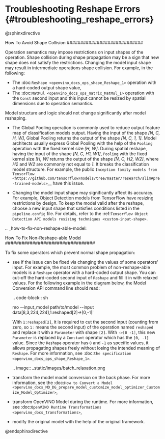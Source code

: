 # Troubleshooting Reshape Errors {#troubleshooting_reshape_errors}

@sphinxdirective

How To Avoid Shape Collision
############################

Operation semantics may impose restrictions on input shapes of the operation.
Shape collision during shape propagation may be a sign that new shape does not satisfy the restrictions.
Changing the model input shape may result in intermediate operations shape collision. For example, in the following:

* The :doc:`Reshape <openvino_docs_ops_shape_Reshape_1>` operation with a hard-coded output shape value,
* The :doc:`MatMul <openvino_docs_ops_matrix_MatMul_1>` operation with the ``Const`` second input and this input cannot be resized by spatial dimensions due to operation semantics.

Model structure and logic should not change significantly after model reshaping.

* The Global Pooling operation is commonly used to reduce output feature map of classification models output. Having the input of the shape *[N, C, H, W]*, Global Pooling returns the output of the shape *[N, C, 1, 1]*. Model architects usually express Global Pooling with the help of the ``Pooling`` operation with the fixed kernel size *[H, W]*. During spatial reshape, having the input of the shape *[N, C, H1, W1]*, ``Pooling`` with the fixed kernel size *[H, W]* returns the output of the shape *[N, C, H2, W2]*, where *H2* and *W2* are commonly not equal to *1*. It breaks the classification model structure. For example, the public `Inception family models from TensorFlow <https://github.com/tensorflow/models/tree/master/research/slim#pre-trained-models>`__ have this issue.

* Changing the model input shape may significantly affect its accuracy. For example, Object Detection models from TensorFlow have resizing restrictions by design. To keep the model valid after the reshape, choose a new input shape that satisfies conditions listed in the ``pipeline.config`` file. For details, refer to the :ref:`Tensorflow Object Detection API models resizing techniques <custom-input-shape>`.

.. _how-to-fix-non-reshape-able-model:

How To Fix Non-Reshape-able Model
#################################

To fix some operators which prevent normal shape propagation:

* see if the issue can be fixed via changing the values of some operators' input. For example, the most common problem of non-reshape-able models is a ``Reshape`` operator with a hard-coded output shape. You can cut-off the hard-coded second input of ``Reshape`` and fill it in with relaxed values. For the following example in the diagram below, the Model Conversion API command line should read:

  .. code-block:: sh

     mo --input_model path/to/model --input data[8,3,224,224],1:reshaped[2]->[0,-1]`


  With ``1:reshaped[2]``, it is required to cut the second input (counting from zero, so ``1:`` means the second input) of the operation named ``reshaped`` and replace it with a ``Parameter`` with shape ``[2]``.
  With ``->[0 -1]``, this new ``Parameter`` is replaced by a ``Constant`` operator which has the ``[0, -1]`` value.
  Since the ``Reshape`` operator has ``0`` and ``-1`` as specific values, it allows propagating shapes freely without losing the intended meaning of ``Reshape``.   For more information, see :doc:`the specification <openvino_docs_ops_shape_Reshape_1>`.

  .. image:: _static/images/batch_relaxation.png

* transform the model model conversion on the back phase. For more information, see the :doc:`How to Convert a Model <openvino_docs_MO_DG_prepare_model_customize_model_optimizer_Customize_Model_Optimizer>`,
* transform OpenVINO Model during the runtime. For more information, see :doc:`OpenVINO Runtime Transformations <openvino_docs_transformations>`,
* modify the original model with the help of the original framework.

@endsphinxdirective
